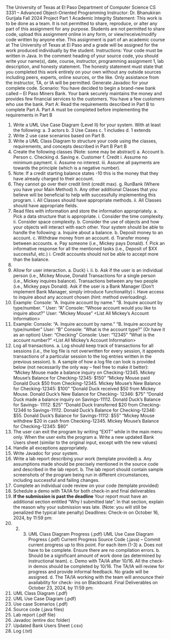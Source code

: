 The University of Texas at El Paso
Department of Computer Science
CS 3331 – Advanced Object-Oriented Programming
Instructor: Dr. Bhanukiran Gurijala
Fall 2024
Project Part 1
Academic Integrity Statement:
This work is to be done as a team. It is not permitted to share, reproduce, or alter
any part of this assignment for any purpose. Students are not permitted to share
code, upload this assignment online in any form, or view/receive/modify code
written by anyone else. This assignment is part of an academic course at The
University of Texas at El Paso and a grade will be assigned for the work produced
individually by the student.
Instructions:
Your code must be written in Java. In the comment heading of your source code,
you should write your name(s), date, course, instructor, programming assignment
1, lab description, and honesty statement. The honesty statement must state that
you completed this work entirely on your own without any outside sources
including peers, experts, online sources, or the like. Only assistance from the
instructor, TA, or IA will be permitted. Generate Javadoc for your complete code.
Scenario:
You have decided to begin a brand-new bank called – El Paso Miners Bank. Your
bank securely maintains the money and provides few financial services to the
customers. You have a few customers who use the bank.
Part A:
Read the requirements described in Part B to complete Part A. Part A must be
completed before implementing the requirements in Part B
1. Write a UML Use Case Diagram (Level II) for your system. With at least the
following:
a. 3 actors
b. 3 Use Cases
c. 1 includes
d. 1 extends
2. Write 2 use case scenarios based on Part B.
3. Write a UML Class Diagram to structure your code using the classes,
requirements, and concepts described in Part B
Part B
1. Create the following classes (Note: some may be abstract)
a. Account
b. Person
c. Checking
d. Saving
e. Customer
f. Credit
i. Assume no minimum payment.
ii. Assume no interest.
iii. Assume all payments are towards the principle (which is a
negative number).
1. Note: If a credit starting balance states -10 this is the
money that they have already charged to their account.
2. They cannot go over their credit limit (credit max).
g. RunBank (Where you have your Main Method)
h. Any other additional Classes that you believe will be beneficial to
help with successfully implementing this program.
i. All Classes should have appropriate methods.
ii. All Classes should have appropriate fields.
2. Read files with information and store the information appropriately.
a. Pick a data structure that is appropriate.
i. Consider the time complexity.
ii. Consider space complexity.
b. Consider the use of objects and how your objects will interact with
each other.
Your system should be able to handle the following:
a. Inquire about a balance.
b. Deposit money to an account.
c. Withdraw money from an account.
d. Transfer money between accounts.
e. Pay someone (i.e., Mickey pays Donald).
f. Pick an informative response for all the mentioned tasks (i.e., Deposit
of $XX successful, etc.)
i. Credit accounts should not be able to accept more than the
balance.
3. 
4. Allow for user interaction.
a. Duck)
i. ii. b. Ask if the user is an individual person (i.e., Mickey Mouse, Donald
Transactions for a single person (i.e., Mickey inquires balance).
Transactions between any two people (i.e., Mickey pays
Donald).
Ask if the user is a Bank Manager (Don’t implement Bank Manager,
simply introduce functionality)
i. Have access to inquire about any account chosen (hint: method
overloading).
1. Example:
Console: “A. Inquire account by name.”
“B. Inquire account by type/number.
”
User: “A”
Console: “Whose account would you like to inquire
about?”
User: “Mickey Mouse”
<List All Mickey’s Account Information>
2. Example:
Console: “A. Inquire account by name.”
“B. Inquire account by type/number”
User: “B”
Console: “What is the account type?” (Or have it as an
option)
User: “Checking”
Console: User: “12345”
“What is the account number?”
<List All Mickey’s Account Information>
5. Log all transactions.
a. Log should keep track of transactions for all sessions (i.e., the log file
is not overwritten for every session, it appends transactions of a
particular session to the log entries written in the previous session).
b. A sample of how a log file can look is provided below (not
necessarily the only way – feel free to make it better):
“Mickey Mouse made a balance inquiry on Checking-12345. Mickey Mouse’s Balance for
Checking-12345: $150”
“Mickey Mouse paid Donald Duck $50 from Checking-12345. Mickey Mouse’s New Balance for
Checking-12345: $100”
“Donald Duck received $50 from Mickey Mouse. Donald Duck’s New Balance for Checking-
12346: $75”
“Donald Duck made a balance inquiry on Savings-11112. Donald Duck’s Balance for Savings-
11112: $25”
“Donald Duck transferred $20 from Checking-12346 to Savings-11112. Donald Duck’s Balance
for Checking-12346: $55. Donald Duck’s Balance for Savings-11112: $55”
“Mickey Mouse withdrew $20 in cash from Checking-12345. Mickey Mouse’s Balance for
Checking-12345: $80”
6. The user can exit the program by writing “EXIT” while in the main menu
only. When the user exits the program
a. Write a new updated Bank Users sheet (similar to the original input,
except with the new values)
7. Handle all exceptions appropriately.
8. Write Javadoc for your system.
9. Write a lab report describing your work (template provided)
a. Any assumptions made should be precisely mentioned in the source
code and described in the lab report.
b. The lab report should contain sample screenshots of the program
being run in different circumstances, including successful and failing
changes.
10. Complete an individual code review on your code (template provided)
11. Schedule a demo with TA/IA for both check-in and final deliverables
12. **If the submission is past the deadline** Your report must have an
additional section entitled “Why I submitted late”. In that section, explain
the reason why your submission was late. (Note: you will still be penalized
the typical late penalty)
Deadlines:
Check-in on October 16, 2024, by 11:59 pm:
1. 2. 3. UML Class Diagram Progress (.pdf)
UML Use Case Diagram Progress (.pdf)
Current Progress Source Code (.java) – Commit current progress up to this
point.
For each item (1-3)
a. Does not have to be complete. Ensure there are no compilation errors.
b. Should be a significant amount of work done (as determined by instructional
team).
c. Demo with TA/IA after 10/16. All the check-in demos should be completed
by 10/16. The TA/IA will review for progress and provide informal
feedback. No grade will be assigned.
d. The TA/IA working with the team will announce their availability for check-
ins on Blackboard.
Final Deliverables on October 23, 2024, by 11:59 pm:
1. UML Class Diagram (.pdf)
2. UML Use Case Diagram (.pdf)
3. Use case Scenarios (.pdf)
4. Source code (.java files)
5. Lab report (.pdf file)
6. Javadoc (entire doc folder)
7. Updated Bank Users Sheet (.csv)
8. Log (.txt)
